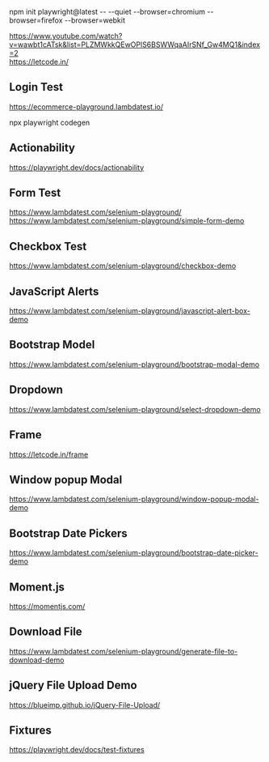 npm init playwright@latest -- --quiet --browser=chromium --browser=firefox --browser=webkit  

https://www.youtube.com/watch?v=wawbt1cATsk&list=PLZMWkkQEwOPlS6BSWWqaAIrSNf_Gw4MQ1&index=2  
https://letcode.in/  
  
## Login Test  
https://ecommerce-playground.lambdatest.io/  

npx playwright codegen  
  
## Actionability  
https://playwright.dev/docs/actionability  
  
## Form Test  
https://www.lambdatest.com/selenium-playground/  
https://www.lambdatest.com/selenium-playground/simple-form-demo  
  
## Checkbox Test  
https://www.lambdatest.com/selenium-playground/checkbox-demo  

## JavaScript Alerts  
https://www.lambdatest.com/selenium-playground/javascript-alert-box-demo  
  
## Bootstrap Model  
https://www.lambdatest.com/selenium-playground/bootstrap-modal-demo  
  
## Dropdown  
https://www.lambdatest.com/selenium-playground/select-dropdown-demo  
  
## Frame  
https://letcode.in/frame  
  
## Window popup Modal  
https://www.lambdatest.com/selenium-playground/window-popup-modal-demo  

## Bootstrap Date Pickers
https://www.lambdatest.com/selenium-playground/bootstrap-date-picker-demo  
  
## Moment.js  
https://momentjs.com/  
  
## Download File  
https://www.lambdatest.com/selenium-playground/generate-file-to-download-demo    
  
## jQuery File Upload Demo  
https://blueimp.github.io/jQuery-File-Upload/  
  
## Fixtures  
https://playwright.dev/docs/test-fixtures  
 

